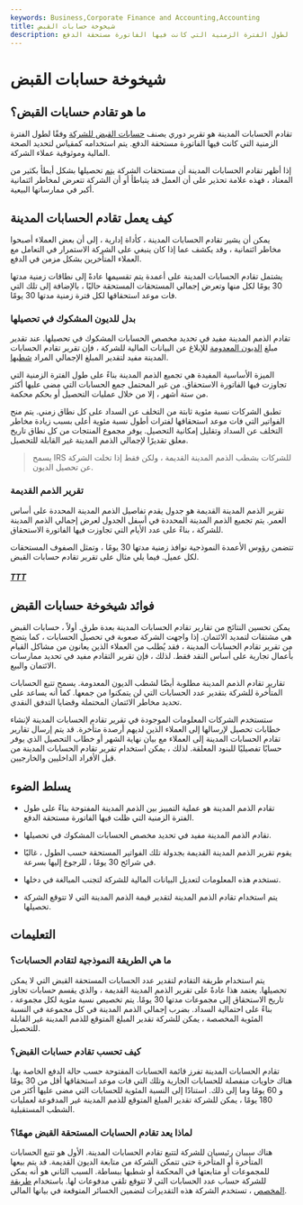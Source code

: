 ```yaml
---
keywords: Business,Corporate Finance and Accounting,Accounting
title: شيخوخة حسابات القبض
description: تقادم الحسابات المدينة هو تقرير يصنف حسابات الشركة المستحقة القبض وفقًا لطول الفترة الزمنية التي كانت فيها الفاتورة مستحقة الدفع.
---
```


# شيخوخة حسابات القبض
## ما هو تقادم حسابات القبض؟

تقادم الحسابات المدينة هو تقرير دوري يصنف [حسابات القبض للشركة](/accountsreceivable) وفقًا لطول الفترة الزمنية التي كانت فيها الفاتورة مستحقة الدفع. يتم استخدامه كمقياس لتحديد الصحة المالية وموثوقية عملاء الشركة.

إذا أظهر تقادم الحسابات المدينة أن مستحقات الشركة [يتم](/receivables) تحصيلها بشكل أبطأ بكثير من المعتاد ، فهذه علامة تحذير على أن العمل قد يتباطأ أو أن الشركة تتعرض لمخاطر ائتمانية أكبر في ممارساتها البيعية.

## كيف يعمل تقادم الحسابات المدينة

يمكن أن يشير تقادم الحسابات المدينة ، كأداة إدارية ، إلى أن بعض العملاء أصبحوا مخاطر ائتمانية ، وقد يكشف عما إذا كان ينبغي على الشركة الاستمرار في التعامل مع العملاء المتأخرين بشكل مزمن في الدفع.

يشتمل تقادم الحسابات المدينة على أعمدة يتم تقسيمها عادةً إلى نطاقات زمنية مدتها 30 يومًا لكل منها وتعرض إجمالي المستحقات المستحقة حاليًا ، بالإضافة إلى تلك التي فات موعد استحقاقها لكل فترة زمنية مدتها 30 يومًا.

### بدل للديون المشكوك في تحصيلها

تقادم الذمم المدينة مفيد في تحديد مخصص الحسابات المشكوك في تحصيلها. عند تقدير مبلغ [الديون المعدومة](/baddebt) للإبلاغ عن البيانات المالية للشركة ، فإن تقرير تقادم الحسابات المدينة مفيد لتقدير المبلغ الإجمالي المراد [شطبها](/write-off).

الميزة الأساسية المفيدة هي تجميع الذمم المدينة بناءً على طول الفترة الزمنية التي تجاوزت فيها الفاتورة الاستحقاق. من غير المحتمل جمع الحسابات التي مضى عليها أكثر من ستة أشهر ، إلا من خلال عمليات التحصيل أو بحكم محكمة.

تطبق الشركات نسبة مئوية ثابتة من التخلف عن السداد على كل نطاق زمني. يتم منح الفواتير التي فات موعد استحقاقها لفترات أطول نسبة مئوية أعلى بسبب زيادة مخاطر التخلف عن السداد وتقليل إمكانية التحصيل. يوفر مجموع المنتجات من كل نطاق تاريخ معلق تقديرًا لإجمالي الذمم المدينة غير القابلة للتحصيل.

> يسمح IRS للشركات بشطب الذمم المدينة القديمة ، ولكن فقط إذا تخلت الشركة عن تحصيل الديون.

>

### تقرير الذمم القديمة

تقرير الذمم المدينة القديمة هو جدول يقدم تفاصيل الذمم المدينة المحددة على أساس العمر. يتم تجميع الذمم المدينة المحددة في أسفل الجدول لعرض إجمالي الذمم المدينة للشركة ، بناءً على عدد الأيام التي تجاوزت فيها الفاتورة الاستحقاق.

تتضمن رؤوس الأعمدة النموذجية نوافذ زمنية مدتها 30 يومًا ، وتمثل الصفوف المستحقات لكل عميل. فيما يلي مثال على تقرير تقادم حسابات القبض.

<h5> <a href=""> TTT </a> </h5>

## فوائد شيخوخة حسابات القبض

يمكن تحسين النتائج من تقارير تقادم الحسابات المدينة بعدة طرق. أولاً ، حسابات القبض هي مشتقات لتمديد الائتمان. إذا واجهت الشركة صعوبة في تحصيل الحسابات ، كما يتضح من تقرير تقادم الحسابات المدينة ، فقد يُطلب من العملاء الذين يعانون من مشاكل القيام بأعمال تجارية على أساس النقد فقط. لذلك ، فإن تقرير التقادم مفيد في تحديد ممارسات الائتمان والبيع.

تقارير تقادم الذمم المدينة مطلوبة أيضًا لشطب الديون المعدومة. يسمح تتبع الحسابات المتأخرة للشركة بتقدير عدد الحسابات التي لن يتمكنوا من جمعها. كما أنه يساعد على تحديد مخاطر الائتمان المحتملة وقضايا التدفق النقدي.

ستستخدم الشركات المعلومات الموجودة في تقرير تقادم الحسابات المدينة لإنشاء خطابات تحصيل لإرسالها إلى العملاء الذين لديهم أرصدة متأخرة. قد يتم إرسال تقارير تقادم الحسابات المدينة إلى العملاء مع بيان نهاية الشهر أو خطاب التحصيل الذي يوفر حسابًا تفصيليًا للبنود المعلقة. لذلك ، يمكن استخدام تقرير تقادم الحسابات المدينة من قبل الأفراد الداخليين والخارجيين.

## يسلط الضوء

- تقادم الذمم المدينة هو عملية التمييز بين الذمم المدينة المفتوحة بناءً على طول الفترة الزمنية التي ظلت فيها الفاتورة مستحقة الدفع.

- تقادم الذمم المدينة مفيد في تحديد مخصص الحسابات المشكوك في تحصيلها.

- يقوم تقرير الذمم المدينة القديمة بجدولة تلك الفواتير المستحقة حسب الطول ، غالبًا في شرائح 30 يومًا ، للرجوع إليها بسرعة.

- تستخدم هذه المعلومات لتعديل البيانات المالية للشركة لتجنب المبالغة في دخلها.

- يتم استخدام تقادم الذمم المدينة لتقدير قيمة الذمم المدينة التي لا تتوقع الشركة تحصيلها.

## التعليمات

### ما هي الطريقة النموذجية لتقادم الحسابات؟

يتم استخدام طريقة التقادم لتقدير عدد الحسابات المستحقة القبض التي لا يمكن تحصيلها. يعتمد هذا عادةً على تقرير الذمم المدينة القديمة ، والذي يقسم حسابات تجاوز تاريخ الاستحقاق إلى مجموعات مدتها 30 يومًا. يتم تخصيص نسبة مئوية لكل مجموعة ، بناءً على احتمالية السداد. بضرب إجمالي الذمم المدينة في كل مجموعة في النسبة المئوية المخصصة ، يمكن للشركة تقدير المبلغ المتوقع للذمم المدينة غير القابلة للتحصيل.

### كيف تحسب تقادم حسابات القبض؟

تقادم الحسابات المدينة تفرز قائمة الحسابات المفتوحة حسب حالة الدفع الخاصة بها. هناك حاويات منفصلة للحسابات الجارية وتلك التي فات موعد استحقاقها أقل من 30 يومًا و 60 يومًا وما إلى ذلك. استنادًا إلى النسبة المئوية للحسابات التي مضى عليها أكثر من 180 يومًا ، يمكن للشركة تقدير المبلغ المتوقع للذمم المدينة غير المدفوعة لعمليات الشطب المستقبلية.

### لماذا يعد تقادم الحسابات المستحقة القبض مهمًا؟

هناك سببان رئيسيان للشركة لتتبع تقادم الحسابات المدينة. الأول هو تتبع الحسابات المتأخرة أو المتأخرة حتى تتمكن الشركة من متابعة الديون القديمة. قد يتم بيعها للمجموعات أو متابعتها في المحكمة أو شطبها ببساطة. السبب الثاني هو أنه يمكن للشركة حساب عدد الحسابات التي لا تتوقع تلقي مدفوعات لها. باستخدام [طريقة المخصص](/bad-debt-expense) ، تستخدم الشركة هذه التقديرات لتضمين الخسائر المتوقعة في بيانها المالي.

